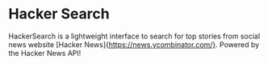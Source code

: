 # Hacker Search

HackerSearch is a lightweight interface to search for top stories from social news website [Hacker News]{https://news.ycombinator.com/}. Powered by the Hacker News API!
